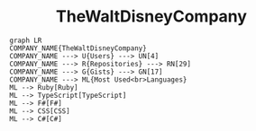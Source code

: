 <h1 align="center">TheWaltDisneyCompany</h1>

```mermaid
graph LR
COMPANY_NAME{TheWaltDisneyCompany}
COMPANY_NAME ---> U{Users} ---> UN[4]
COMPANY_NAME ---> R{Repositories} ---> RN[29]
COMPANY_NAME ---> G{Gists} ---> GN[17]
COMPANY_NAME ---> ML{Most Used<br>Languages}
ML --> Ruby[Ruby]
ML --> TypeScript[TypeScript]
ML --> F#[F#]
ML --> CSS[CSS]
ML --> C#[C#]
```
